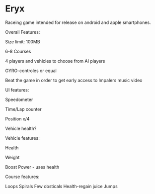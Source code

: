 # Eryx

Raceing game intended for release on android and apple smartphones.

Overall Features:

Size limit: 100MB

6-8 Courses

4 players and vehicles to choose from
AI players

GYRO-controles or equal

Beat the game in order to get early access to Impalers music video

UI features:

Speedometer

Time/Lap counter

Position x/4

Vehicle health?

Vehicle features:

Health

Weight

Boost Power - uses health

Course features:

Loops
Spirals
Few obsticals 
Health-regain juice
Jumps




